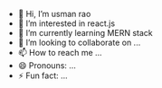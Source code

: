 - 👋 Hi, I’m usman rao
- 👀 I’m interested in react.js
- 🌱 I’m currently learning MERN stack
- 💞️ I’m looking to collaborate on ...
- 📫 How to reach me ...
- 😄 Pronouns: ...
- ⚡ Fun fact: ...

<!---
usman-SimpleO/usman-SimpleO is a ✨ special ✨ repository because its `README.md` (this file) appears on your GitHub profile.
You can click the Preview link to take a look at your changes.
--->
